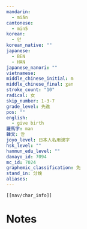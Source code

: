 ```yaml
---
mandarin:
  - miǎn
cantonese:
  - min5
korean:
  - 만
korean_native: ""
japanese:
  - BEN
  - HAN
japanese_nanori: ""
vietnamese:
middle_chinese_initial: m
middle_chinese_final: ɣan
stroke_count: "10"
radical: 女
skip_number: 1-3-7
grade_level: 先進
pos: ""
english:
  - give birth
羅馬字: man
韓文: 만
joyo_level: 日本人名用漢字
hsk_level: ""
hanmun_edu_level: ""
danayo_id: 7094
mc_id: 7024
graphemic_classification: 免
stand_in: 分娩
aliases:
---
```

```meta-bind-embed
[[nav/char_info]]
```

# Notes
